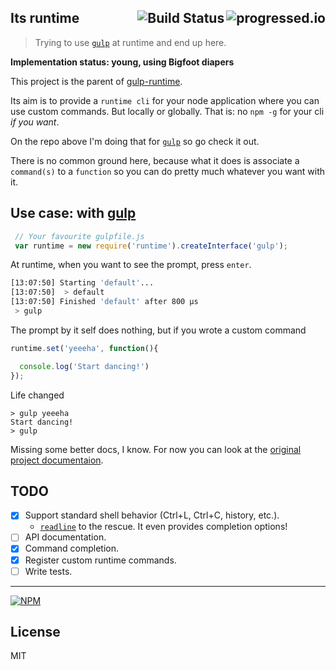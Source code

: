 ## Its runtime[<img alt="progressed.io" src="http://progressed.io/bar/35" align="right"/>](https://github.com/fehmicansaglam/progressed.io)[<img alt="Build Status" src="https://travis-ci.org/stringparser/runtime.svg?branch=master" align="right"/>](https://travis-ci.org/stringparser/runtime)

> Trying to use [`gulp`](https://github.com/gulpjs/gulp) at runtime and end up here.

<b>Implementation status: young, using Bigfoot diapers</b>

This project is the parent of [gulp-runtime](https://github.com/stringparser/gulp-runtime).

Its aim is to provide a `runtime cli` for your node application where you can use custom commands. But locally or globally. That is: no `npm -g` for your cli *if you want*.

On the repo above I'm doing that for [`gulp`](https://github.com/gulpjs/gulp) so go check it out.

There is no common ground here, because what it does is associate a `command(s)` to a `function` so you can do pretty much whatever you want with it.

## Use case: with [gulp](https://github.com/gulpjs/gulp)

```js
 // Your favourite gulpfile.js
 var runtime = new require('runtime').createInterface('gulp');
```

At runtime, when you want to see the prompt, press `enter`.

```bash
[13:07:50] Starting 'default'...
[13:07:50]  > default
[13:07:50] Finished 'default' after 800 μs
 > gulp
```

The prompt by it self does nothing, but if you wrote a custom command

```js
runtime.set('yeeeha', function(){

  console.log('Start dancing!')
});
```

Life changed
```shell
> gulp yeeeha
Start dancing!
> gulp
```

Missing some better docs, I know. For now you can look at the [original project documentaion](https://github.com/stringparser/gulp-runtime/docs).

## TODO
- [X] Support standard shell behavior (Ctrl+L, Ctrl+C, history, etc.).
  * [`readline`](http://nodejs.org/api/readline.html) to the rescue. It even provides completion options!
- [ ] API documentation.
- [X] Command completion.
- [X] Register custom runtime commands.
- [ ] Write tests.

<hr>

[![NPM](https://nodei.co/npm/runtime.png?downloads=true)](https://nodei.co/npm/runtime/)

## License

MIT
